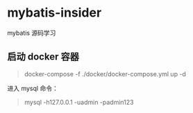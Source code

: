 # mybatis-insider

mybatis 源码学习

## 启动 docker 容器

> docker-compose -f ./docker/docker-compose.yml up -d

进入 mysql 命令：

> mysql -h127.0.0.1 -uadmin -padmin123
